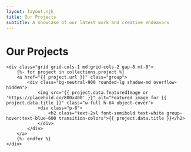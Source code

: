 ```yaml
---
layout: layout.njk
title: Our Projects
subtitle: A showcase of our latest work and creative endeavors
---
```

<div class="max-w-wide mx-auto">
    <h1>Our Projects</h1>

    <div class="grid grid-cols-1 md:grid-cols-2 gap-8 mt-8">
        {%- for project in collections.project %}
        <a href="{{ project.url }}" class="group">
            <div class="bg-neutral-900 rounded-lg shadow-md overflow-hidden">
                <img src="{{ project.data.featuredImage or 'https://placehold.co/800x400' }}" alt="Featured image for {{ project.data.title }}" class="w-full h-64 object-cover">
                <div class="p-6">
                    <h2 class="text-2xl font-semibold text-white group-hover:text-blue-600 transition-colors">{{ project.data.title }}</h2>
                </div>
            </div>
        </a>
        {%- endfor %}
    </div>
</div>